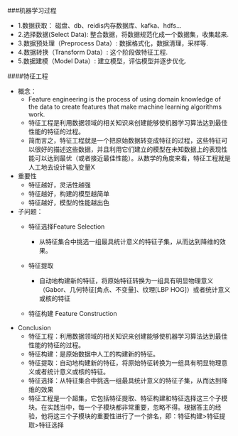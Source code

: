 ###机器学习过程
* 1.数据获取： 磁盘、db、reidis内存数据库、kafka、hdfs...
* 2.选择数据(Select Data): 整合数据，将数据规范化成一个数据集，收集起来.
* 3.数据预处理（Preprocess Data）: 数据格式化，数据清理，采样等.
* 4.数据转换（Transform Data）: 这个阶段做特征工程.
* 5.数据建模（Model Data）: 建立模型，评估模型并逐步优化.

####特征工程
* 概念：	
	* Feature engineering is the process of using domain knowledge of the data to create features that make machine learning algorithms work. 
	* 特征工程是利用数据领域的相关知识来创建能够使机器学习算法达到最佳性能的特征的过程。
	* 简而言之，特征工程就是一个把原始数据转变成特征的过程，这些特征可以很好的描述这些数据，并且利用它们建立的模型在未知数据上的表现性能可以达到最优（或者接近最佳性能）。从数学的角度来看，特征工程就是人工地去设计输入变量X
* 重要性
	* 特征越好，灵活性越强 	
	* 特征越好，构建的模型越简单
	* 特征越好，模型的性能越出色
* 子问题：
	* 特征选择Feature Selection
		* 从特征集合中挑选一组最具统计意义的特征子集，从而达到降维的效果。
	* 特征提取
		* 自动地构建新的特征，将原始特征转换为一组具有明显物理意义（Gabor、几何特征[角点、不变量]、纹理[LBP HOG]）或者统计意义或核的特征  

	* 特征构建 Feature Construction
* Conclusion
	* 特征工程：利用数据领域的相关知识来创建能够使机器学习算法达到最佳性能的特征的过程。
	* 特征构建：是原始数据中人工的构建新的特征。
	* 特征提取：自动地构建新的特征，将原始特征转换为一组具有明显物理意义或者统计意义或核的特征。
	* 特征选择：从特征集合中挑选一组最具统计意义的特征子集，从而达到降维的效果
	* 特征工程是一个超集，它包括特征提取、特征构建和特征选择这三个子模块。在实践当中，每一个子模块都非常重要，忽略不得。根据答主的经验，他将这三个子模块的重要性进行了一个排名，即：特征构建>特征提取>特征选择
 